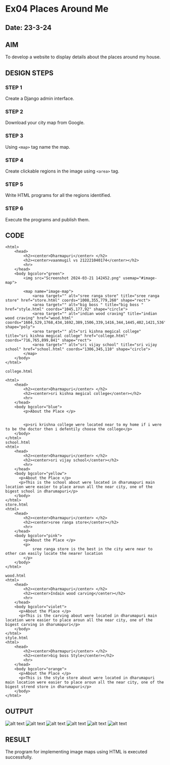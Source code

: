 # Ex04 Places Around Me
## Date: 23-3-24

## AIM
To develop a website to display details about the places around my house.

## DESIGN STEPS

### STEP 1
Create a Django admin interface.

### STEP 2
Download your city map from Google.

### STEP 3
Using ```<map>``` tag name the map.

### STEP 4
Create clickable regions in the image using ```<area>``` tag.

### STEP 5
Write HTML programs for all the regions identified.

### STEP 6
Execute the programs and publish them.

## CODE
```
<html>
    <head>
        <h2><center>Dharmapuri</center> </h2>
        <h2><center>vaanmugil vs 212221040174</center></h2>
        <hr>
    </head>
    <body bgcolor="green">
        <img src="Screenshot 2024-03-21 142452.png" usemap="#image-map">

        <map name="image-map">
            <area target="" alt="sree ranga store" title="sree ranga store" href="store.html" coords="1008,355,779,260" shape="rect">
            <area target="" alt="big boss " title="big boss " href="style.html" coords="1045,177,92" shape="circle">
            <area target="" alt="indian wood craving" title="indian wood craving" href="wood.html" coords="1604,529,1768,434,1692,389,1506,339,1416,344,1445,402,1421,536" shape="poly">
            <area target="" alt="sri kishna megical college" title="sri kishna megical college" href="college.html" coords="716,765,899,841" shape="rect">
            <area target="" alt="sri vijay school" title="sri vijay school" href="school.html" coords="1306,345,110" shape="circle">
        </map>
    </body>
</html>

college.html

<html>
    <head>
        <h2><center>Dharmapuri</center> </h2>
        <h2><center>sri kishna megical college</center></h2>
        <hr>
    </head>
    <body bgcolor="blue">
        <p>About the Place </p>
        

        <p>sri krishna college were located near to my home if i were to be the doctor then i defentily choose the college</p>
    </body>
</html>
school.html
<html>
    <head>
        <h2><center>Dharmapuri</center> </h2>
        <h2><center>sri vijay school</center></h2>
        <hr>
    </head>
    <body bgcolor="yellow">
      <p>About the Place </p>
      <p>This is the school about were located in dharumapuri main location were easier to place aroun all the near city, one of the bigest school in dharumapuri</p>
    </body>
</html>
store.html
<html>
    <head>
        <h2><center>Dharmapuri</center> </h2>
        <h2><center>sree ranga store</center></h2>
        <hr>
    </head>
    <body bgcolor="pink">
        <p>About the Place </p>
        <p>
            sree ranga store is the best in the city were near to other can easily locate the nearer location 
        </p>
    </body>
</html>

wood.html
<html>
    <head>
        <h2><center>Dharmapuri</center> </h2>
        <h2><center>Indain wood carving</center></h2>
        <hr>
    </head>
    <body bgcolor="violet">
      <p>About the Place </p>
      <p>This is the carving about were located in dharumapuri main location were easier to place aroun all the near city, one of the bigest carving in dharumapuri</p>
    </body>
</html>
style.html
<html>
    <head>
        <h2><center>Dharmapuri</center> </h2>
        <h2><center>big boss Style</center></h2>
        <hr>
    </head>
    <body bgcolor="orange">
      <p>About the Place </p>
      <p>This is the style store about were located in dharumapuri main location were easier to place aroun all the near city, one of the bigest strend store in dharumapuri</p>
    </body>
</html>
```


## OUTPUT
![alt text](<ex-4 out1.png>)
![alt text](<ex-4 out6.png>)
 ![alt text](<ex-4 out5.png>) 
 ![alt text](<ex-4 out4.png>) 
 ![alt text](<ex-4 out3.png>) 
 ![alt text](<ex-4 out2.png>) 
 







## RESULT
The program for implementing image maps using HTML is executed successfully.
